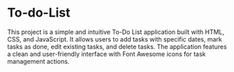 # To-do-List
This project is a simple and intuitive To-Do List application built with HTML, CSS, and JavaScript. It allows users to add tasks with specific dates, mark tasks as done, edit existing tasks, and delete tasks. The application features a clean and user-friendly interface with Font Awesome icons for task management actions.
